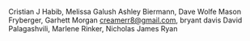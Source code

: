 Cristian J Habib, Melissa Galush
Ashley Biermann, Dave Wolfe
Mason Fryberger, Garhett Morgan
creamerr8@gmail.com, bryant davis
David Palagashvili, Marlene Rinker, Nicholas James Ryan

